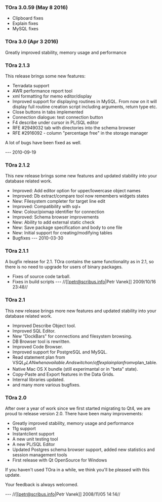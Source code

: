 ### TOra 3.0.59 (May 8 2016)
* Clipboard fixes
* Explain fixes
* MySQL fixes

### TOra 3.0 (Apr 3 2016)
Greatly improved stability, memory usage and performance

### TOra 2.1.3

This release brings some new features:
  * Terradata support
  * AWR performance report tool
  * xml formatting for memo editor/display
  * Improved support for displaying routines in MySQL. From now on it will display full routine creation script including arguments, return type etc.
  * Close buttons in tabs implemented
  * Connection dialogue: test connection button
  * F4 describe under cursor in PL/SQL editor
  * RFE #2949032 tab with directories into the schema browser
  * RFE #2916092 - column "percentage free" in the storage manager

A lot of bugs have been fixed as well.

 --- 2010-09-19

### TOra 2.1.2

This new release brings some new features and updated stability into your database related work.

  * Improved: Add editor option for upper/lowercase object names
  * Improved: Db extract/compare tool now remembers widgets states
  * New: Filesystem completer for target line edit
  * Improved: Compatibility with sql+
  * New: Colour/pixmap identifier for connection
  * Improved: Schema browser improvements
  * New: Ability to add external static check
  * New: Save package specification and body to one file
  * New: Initial support for creating/modifying tables
  * Bugfixes
 --- 2010-03-30

### TOra 2.1.1

A bugfix release for 2.1. TOra contains the same functionality as in 2.1, so there is no need to upgrade for users of binary packages.

  * Fixes of source code tarball.
  * Fixes in build scripts
 --- //[[petr@scribus.info|Petr Vanek]] 2009/10/16 23:48// 

### TOra 2.1

This new release brings more new features and updated stability into your database related work.

  * Improved Describe Object tool.
  * Improved SQL Editor.
  * New "DockBars" for connections and filesystem browsing.
  * DB Browser tool is rewritten.
  * Improved Code Browser.
  * Improved support for PostgreSQL and MySQL.
  * Read statement plan from V$SQL_PLAN when available. And switch on/off explain plan from v$plan_table.
  * Native Mac OS X bundle (still experimantal or in "beta" state).
  * Copy-Paste and Export features in the Data Grids.
  * Internal libraries updated.
  * and many more various bugfixes.

### TOra 2.0
After over a year of work since we first started migrating to Qt4, we are proud to release version 2.0. There have been many improvements:

* Greatly improved stability, memory usage and performance
* 11g support
* Instantclient support
* A new unit testing tool
* A new PL/SQL Editor
* Updated Postgres schema browser support, added new statistics and session management tools
* First release with Qt OpenSource for Windows

If you haven't used TOra in a while, we think you'll be pleased with this update.

Your feedback is always welcomed.

 --- //[[petr@scribus.info|Petr Vanek]] 2008/11/05 14:14//

